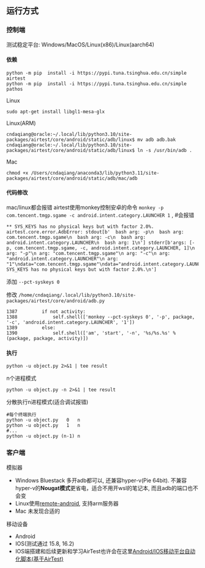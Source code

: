 ## 运行方式

### 控制端

测试稳定平台: Windows/MacOS/Linux(x86)/Linux(aarch64)

#### 依赖

```
python -m pip  install -i https://pypi.tuna.tsinghua.edu.cn/simple  airtest
python -m pip  install -i https://pypi.tuna.tsinghua.edu.cn/simple  pathos
```

Linux

```
sudo apt-get install libgl1-mesa-glx
```

Linux(ARM)

```
cndaqiang@oracle:~/.local/lib/python3.10/site-packages/airtest/core/android/static/adb/linux$ mv adb adb.bak
cndaqiang@oracle:~/.local/lib/python3.10/site-packages/airtest/core/android/static/adb/linux$ ln -s /usr/bin/adb .
```

Mac

```
chmod +x /Users/cndaqiang/anaconda3/lib/python3.11/site-packages/airtest/core/android/static/adb/mac/adb
```

#### 代码修改

mac/linux都会报错 airtest使用monkey控制安卓的命令 `monkey -p com.tencent.tmgp.sgame -c android.intent.category.LAUNCHER 1` , #会报错

```
** SYS_KEYS has no physical keys but with factor 2.0%.
airtest.core.error.AdbError: stdout[b'  bash arg: -p\n  bash arg: com.tencent.tmgp.sgame\n  bash arg: -c\n  bash arg: android.intent.category.LAUNCHER\n  bash arg: 1\n'] stderr[b'args: [-p, com.tencent.tmgp.sgame, -c, android.intent.category.LAUNCHER, 1]\n arg: "-p"\n arg: "com.tencent.tmgp.sgame"\n arg: "-c"\n arg: "android.intent.category.LAUNCHER"\n arg: "1"\ndata="com.tencent.tmgp.sgame"\ndata="android.intent.category.LAUNCHER"\n** SYS_KEYS has no physical keys but with factor 2.0%.\n']
```

添加 `--pct-syskeys 0`

修改 `/home/cndaqiang/.local/lib/python3.10/site-packages/airtest/core/android/adb.py`

```
1387         if not activity:
1388             self.shell(['monkey --pct-syskeys 0', '-p', package, '-c', 'android.intent.category.LAUNCHER', '1'])
1389         else:
1390             self.shell(['am', 'start', '-n', '%s/%s.%s' % (package, package, activity)])
```

#### 执行

```
python -u object.py 2>&1 | tee result
```

n个进程模式

```
python -u object.py -n 2>&1 | tee result
```

分散执行n进程模式(适合调试报错)

```
#每个终端执行
python -u object.py   0   n
python -u object.py   1   n
#...
python -u object.py (n-1) n
```

### 客户端

模拟器
* Windows Bluestack 多开adb都可以, 还兼容hyper-v(Pie 64bit).  不兼容hyper-v的**Nougat模式**更省电，适合不用开wsl的笔记本, 而且adb的端口也不会变
* Linux使用[remote-android](https://github.com/remote-android/), 支持arm服务器
* Mac 未发现合适的

移动设备
* Android
* IOS(测试通过 15.8, 16.2)
* IOS端搭建和后续更新和学习AirTest也许会在这里[Android/IOS移动平台自动化脚本(基于AirTest)](https://cndaqiang.github.io/2023/11/10/MobileAuto/)
